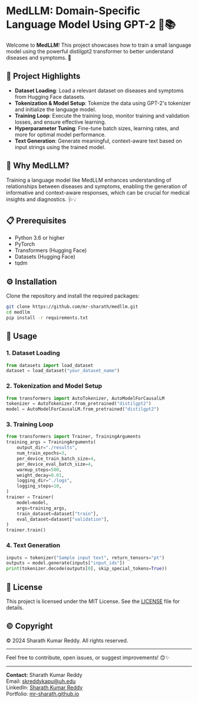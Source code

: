# MedLLM: Domain-Specific Language Model Using GPT-2 🤖📚

Welcome to **MedLLM**! This project showcases how to train a small language model using the powerful distilgpt2 transformer to better understand diseases and symptoms. 🌟

## 🚀 Project Highlights

- **Dataset Loading**: Load a relevant dataset on diseases and symptoms from Hugging Face datasets.
- **Tokenization & Model Setup**: Tokenize the data using GPT-2's tokenizer and initialize the language model.
- **Training Loop**: Execute the training loop, monitor training and validation losses, and ensure effective learning.
- **Hyperparameter Tuning**: Fine-tune batch sizes, learning rates, and more for optimal model performance.
- **Text Generation**: Generate meaningful, context-aware text based on input strings using the trained model.

## 🌟 Why MedLLM?

Training a language model like MedLLM enhances understanding of relationships between diseases and symptoms, enabling the generation of informative and context-aware responses, which can be crucial for medical insights and diagnostics. 🩺💡

## 📋 Prerequisites

- Python 3.6 or higher
- PyTorch
- Transformers (Hugging Face)
- Datasets (Hugging Face)
- tqdm

## ⚙️ Installation

Clone the repository and install the required packages:

```bash
git clone https://github.com/mr-sharath/medllm.git
cd medllm
pip install -r requirements.txt
```

## 📂 Usage

### 1. Dataset Loading

```python
from datasets import load_dataset
dataset = load_dataset("your_dataset_name")
```

### 2. Tokenization and Model Setup

```python
from transformers import AutoTokenizer, AutoModelForCausalLM
tokenizer = AutoTokenizer.from_pretrained("distilgpt2")
model = AutoModelForCausalLM.from_pretrained("distilgpt2")
```

### 3. Training Loop

```python
from transformers import Trainer, TrainingArguments
training_args = TrainingArguments(
    output_dir="./results",
    num_train_epochs=3,
    per_device_train_batch_size=4,
    per_device_eval_batch_size=4,
    warmup_steps=500,
    weight_decay=0.01,
    logging_dir="./logs",
    logging_steps=10,
)
trainer = Trainer(
    model=model,
    args=training_args,
    train_dataset=dataset["train"],
    eval_dataset=dataset["validation"],
)
trainer.train()
```

### 4. Text Generation

```python
inputs = tokenizer("Sample input text", return_tensors="pt")
outputs = model.generate(inputs["input_ids"])
print(tokenizer.decode(outputs[0], skip_special_tokens=True))
```

## 📜 License

This project is licensed under the MIT License. See the [LICENSE](LICENSE) file for details.

## ©️ Copyright

© 2024 Sharath Kumar Reddy. All rights reserved.

---

Feel free to contribute, open issues, or suggest improvements! 😊✨

---

**Contact:**
Sharath Kumar Reddy  
Email: skreddykapu@uh.edu  
LinkedIn: [Sharath Kumar Reddy](https://linkedin.com/in/sharath-kumar-reddy)  
Portfolio: [mr-sharath.github.io](https://mr-sharath.github.io)
